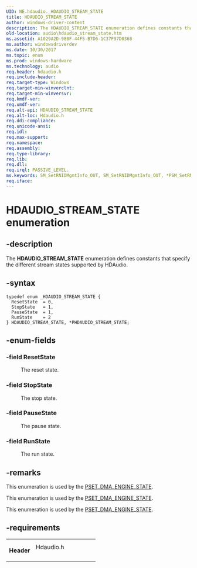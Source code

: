 ```yaml
---
UID: NE.hdaudio._HDAUDIO_STREAM_STATE
title: HDAUDIO_STREAM_STATE
author: windows-driver-content
description: The HDAUDIO_STREAM_STATE enumeration defines constants that specify the different stream states supported by HDAudio.
old-location: audio\hdaudio_stream_state.htm
ms.assetid: A1029A2D-980F-44F5-B7D6-1C37F97D0368
ms.author: windowsdriverdev
ms.date: 10/30/2017
ms.topic: enum
ms.prod: windows-hardware
ms.technology: audio
req.header: hdaudio.h
req.include-header: 
req.target-type: Windows
req.target-min-winverclnt: 
req.target-min-winversvr: 
req.kmdf-ver: 
req.umdf-ver: 
req.alt-api: HDAUDIO_STREAM_STATE
req.alt-loc: Hdaudio.h
req.ddi-compliance: 
req.unicode-ansi: 
req.idl: 
req.max-support: 
req.namespace: 
req.assembly: 
req.type-library: 
req.lib: 
req.dll: 
req.irql: PASSIVE_LEVEL.
ms.keywords: SM_SetRNIDMgmtInfo_OUT, SM_SetRNIDMgmtInfo_OUT, *PSM_SetRNIDMgmtInfo_OUT
req.iface: 
---
```


# HDAUDIO_STREAM_STATE enumeration



## -description
<p>The <b>HDAUDIO_STREAM_STATE</b> enumeration defines constants that specify the different stream states supported by HDAudio.</p>


## -syntax

````
typedef enum _HDAUDIO_STREAM_STATE { 
  ResetState  = 0,
  StopState   = 1,
  PauseState  = 1,
  RunState    = 2
} HDAUDIO_STREAM_STATE, *PHDAUDIO_STREAM_STATE;
````


## -enum-fields
<dl>

### -field <a id="ResetState"></a><a id="resetstate"></a><a id="RESETSTATE"></a><b>ResetState</b>

<dd>
<p>The reset state.</p>
</dd>

### -field <a id="StopState"></a><a id="stopstate"></a><a id="STOPSTATE"></a><b>StopState</b>

<dd>
<p>The stop state.</p>
</dd>

### -field <a id="PauseState"></a><a id="pausestate"></a><a id="PAUSESTATE"></a><b>PauseState</b>

<dd>
<p>The pause state.</p>
</dd>

### -field <a id="RunState"></a><a id="runstate"></a><a id="RUNSTATE"></a><b>RunState</b>

<dd>
<p>The run state.</p>
</dd>
</dl>

## -remarks
<p>This enumeration is used by the <a href="https://msdn.microsoft.com/library/windows/hardware/ff537889">PSET_DMA_ENGINE_STATE</a>.</p>

<p>This enumeration is used by the <a href="https://msdn.microsoft.com/library/windows/hardware/ff537889">PSET_DMA_ENGINE_STATE</a>.</p>

<p>This enumeration is used by the <a href="https://msdn.microsoft.com/library/windows/hardware/ff537889">PSET_DMA_ENGINE_STATE</a>.</p>

## -requirements
<table>
<tr>
<th width="30%">
<p>Header</p>
</th>
<td width="70%">
<dl>
<dt>Hdaudio.h</dt>
</dl>
</td>
</tr>
</table>